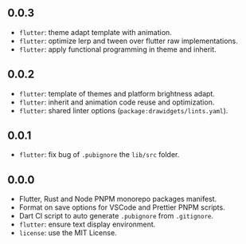 ## 0.0.3

- `flutter`: theme adapt template with animation.
- `flutter`: optimize lerp and tween over flutter raw implementations.
- `flutter`: apply functional programming in theme and inherit.

## 0.0.2

- `flutter`: template of themes and platform brightness adapt.
- `flutter`: inherit and animation code reuse and optimization.
- `flutter`: shared linter options (`package:drawidgets/lints.yaml`).

## 0.0.1

- `flutter`: fix bug of `.pubignore` the `lib/src` folder.

## 0.0.0

- Flutter, Rust and Node PNPM monorepo packages manifest.
- Format on save options for VSCode and Prettier PNPM scripts.
- Dart CI script to auto generate `.pubignore` from `.gitignore`.
- `flutter`: ensure text display environment.
- `license`: use the MIT License.
